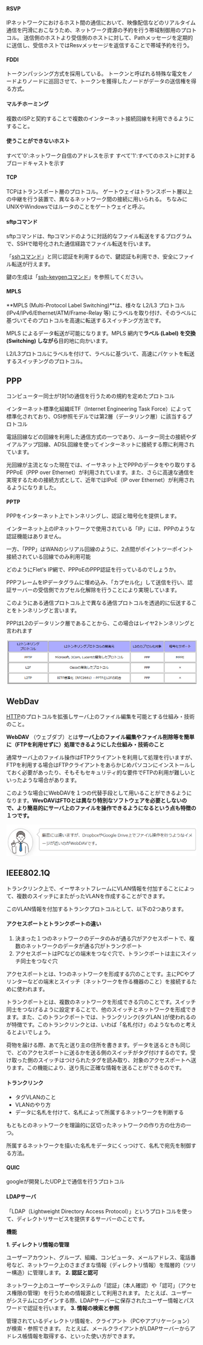 #### RSVP

IPネットワークにおけるホスト間の通信において、映像配信などのリアルタイム通信を円滑におこなうため、ネットワーク資源の予約を行う帯域制御用のプロトコル。
送信側のホストより受信側のホストに対して、Pathメッセージを定期的に送信し、受信ホストではResvメッセージを返信することで帯域予約を行う。

#### FDDI

トークンパッシング方式を採用している。
トークンと呼ばれる特殊な電文をノードよりノードに巡回させて、トークンを獲得したノードがデータの送信権を得る方式。

#### マルチホーミング

複数のISPと契約することで複数のインターネット接続回線を利用できるようにすること。

#### 使うことができないホスト

すべて'0':ネットワーク自信のアドレスを示す
すべて'1':すべてのホストに対するブロードキャストを示す

#### TCP

TCPはトランスポート層のプロトコル。
ゲートウェイはトランスポート層以上の中継を行う装置で、異なるネットワーク間の接続に用いられる。
ちなみにUNIXやWindowsではルータのことをゲートウェイと呼ぶ。

#### sftpコマンド

sftpコマンドは、ftpコマンドのように対話的なファイル転送をするプログラムで、SSHで暗号化された通信経路でファイル転送を行います。

「[sshコマンド](https://webkaru.net/linux/ssh-command/)」と同じ認証を利用するので、鍵認証も利用でき、安全にファイル転送が行えます。

鍵の生成は「[ssh-keygenコマンド](https://webkaru.net/linux/ssh-keygen-command/)」を参照してください。

#### MPLS

**MPLS (Multi-Protocol Label Switching)**は、様々な L2/L3 プロトコル (IPv4/IPv6/Ethernet/ATM/Frame-Relay 等) にラベルを取り付け、そのラベルに基づいてそのプロトコルを高速に転送するスイッチング方法です。

MPLS によるデータ転送が可能になります。MPLS 網内で**ラベル (Label) を交換 (Switching) しながら**目的地に向かいます。

L2/L3プロトコルにラベルを付けて、ラベルに基づいて、高速にパケットを転送するスイッチングのプロトコル。

## PPP

コンピューター同士が1対1の通信を行うための規約を定めたプロトコル

インターネット標準化組織IETF（Internet Engineering Task Force）によって標準化されており、OSI参照モデルでは第2層（データリンク層）に該当するプロトコル

電話回線などの回線を利用した通信方式の一つであり、ルーター同士の接続やダイアルアップ回線、ADSL回線を使ってインターネットに接続する際に利用されています。

光回線が主流となった現在では、イーサネット上でPPPのデータをやり取りするPPPoE（PPP over Ethernet）が利用されています。また、さらに高速な通信を実現するための接続方式として、近年ではIPoE（IP over Ethernet）が利用されるようになりました。

#### PPTP

PPPをインターネット上でトンネリングし、認証と暗号化を提供します。

インターネット上のIPネットワークで使用されている「IP」には、PPPのような認証機能はありません。

一方、「PPP」はWANのシリアル回線のように、2点間がポイントツーポイント接続されている回線でのみ利用可能

どのようにFlet's IP網で、PPPoEのPPP認証を行っているのでしょうか。

PPPフレームをIPデータグラムに埋め込み、「カプセル化」して送信を行い、認証サーバーの受信側でカプセル化解除を行うことにより実現しています。

このようにある通信プロトコル上で異なる通信プロトコルを透過的に伝送することをトンネリングと言います。

PPPはL2のデータリンク層であることから、この場合はレイヤ2トンネリングと言われます

![1739694334598](image/protocol/1739694334598.png)

## WebDav

[HTTP](https://it-biz.online/it-skills/http/)のプロトコルを拡張しサーバ上のファイル編集を可能とする仕組み・技術のこと。

**WebDAV** （ウェブダブ）とは**サーバ上のファイル編集やファイル削除等を簡単に（FTPを利用せずに）処理できるようにした仕組み・技術のこと**

通常サーバ上のファイル操作はFTPクライアントを利用して処理を行いますが、FTPを利用する場合はFTPクライアントをあらかじめパソコンにインストールしておく必要があったり、そもそもセキュリティ的な要件でFTPの利用が難しいといったような場合があります。

このような場合にWebDAVを１つの代替手段として用いることができるようになります。**WevDAVはFTOとは異なり特別なソフトウェアを必要としないので、より簡易的にサーバ上のファイルを操作できるようになるという点も特徴の１つです。**

![1741423109619](image/protocol/1741423109619.png)

## IEEE802.1Q

トランクリンク上で、イーサネットフレームにVLAN情報を付加することによって、複数のスイッチにまたがったVLANを作成することができます。

このVLAN情報を付加するトランクプロトコルとして、以下の2つあります。

#### アクセスポートとトランクポートの違い

1. 決まった１つのネットワークのデータのみが通る穴がアクセスポートで、複数のネットワークのデータが通る穴がトランクポート
2. アクセスポートはPCなどの端末をつなぐ穴で、トランクポートは主にスイッチ同士をつなぐ穴

アクセスポートとは、1つのネットワークを形成する穴のことです。主にPCやプリンターなどの端末とスイッチ（ネットワークを作る機器のこと）を接続するために使われます。

トランクポートとは、複数のネットワークを形成できる穴のことです。スイッチ同士をつなげるように設定することで、他のスイッチとネットワークを形成できます。また、このトランクポートでは、トランクリンク(タグLAN )が使われるのが特徴です。このトランクリンクとは、いわば「名札付け」のようなものと考えるとよいでしょう。

荷物を届ける際、あて先と送り主の住所を書きます。データを送るときも同じで、どのアクセスポートに送るかを送る側のスイッチがタグ付けするのです。受け取った側のスイッチはつけられたタグを読み取り、対象のアクセスポートへ送ります。この機能により、送り先に正確な情報を送ることができるのです。

#### トランクリンク

- タグVLANのこと
- VLANのやり方
- データに名札を付けて、名札によって所属するネットワークを判断する

もともとのネットワークを理論的に区切ったネットワークの作り方の仕方の一つ。

所属するネットワークを描いた名札をデータにくっつけて、名札で宛先を制御する方法。

#### QUIC

googleが開発したUDP上で通信を行うプロトコル

#### LDAPサーバ
「LDAP（Lightweight Directory Access Protocol）」というプロトコルを使って、ディレクトリサービスを提供するサーバーのことです。

__機能__

__1. ディレクトリ情報の管理__

ユーザーアカウント、グループ、組織、コンピュータ、メールアドレス、電話番号など、ネットワーク上のさまざまな情報（ディレクトリ情報）を階層的（ツリー構造）に管理します。
__2. 認証と認可__

ネットワーク上のユーザーやシステムの「認証」（本人確認）や「認可」（アクセス権限の管理）を行うための情報源として利用されます。
たとえば、ユーザーがシステムにログインする際、LDAPサーバーに保存されたユーザー情報とパスワードで認証を行います。
__3. 情報の検索と参照__

管理されているディレクトリ情報を、クライアント（PCやアプリケーション）が検索・参照できます。
たとえば、メールクライアントがLDAPサーバーからアドレス帳情報を取得する、といった使い方ができます。

